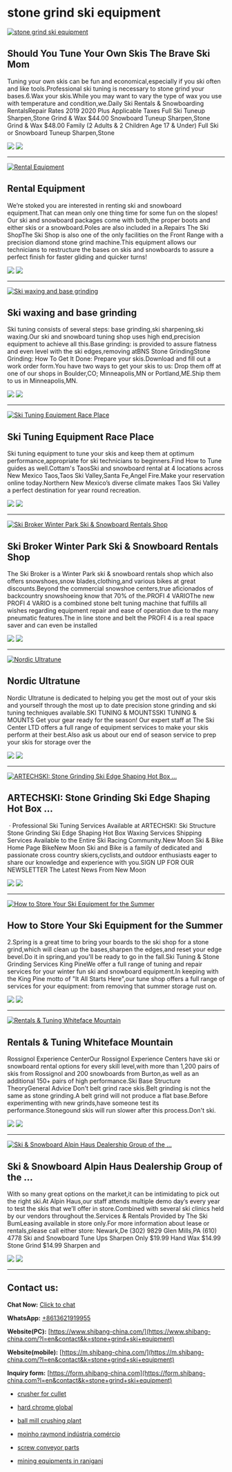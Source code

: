 # stone grind ski equipment

<a href="https://swt.shibang-china.com/?l=en&img&k=stone+grind+ski+equipment" target="_blank">![stone grind ski equipment](http://static.shibang-china.com/all-800x300/701.jpg)</a>

## Should You Tune Your Own Skis The Brave Ski Mom
Tuning your own skis can be fun and economical,especially if you ski often and like tools.Professional ski tuning is necessary to stone grind your bases.6.Wax your skis.While you may want to vary the type of wax you use with temperature and condition,we.Daily Ski Rentals &amp; Snowboarding RentalsRepair Rates 2019 2020 Plus Applicable Taxes Full Ski Tuneup Sharpen,Stone Grind &amp; Wax $44.00 Snowboard Tuneup Sharpen,Stone Grind &amp; Wax $48.00 Family (2 Adults &amp; 2 Children Age 17 &amp; Under) Full Ski or Snowboard Tuneup Sharpen,Stone


<a href="https://whatsapp.shibangsoft.com/WhatsApp.php" target="_blank" title="WhatsApp">![](http://static.shibang-china.com/icon/whatsapp.png)</a> <a href="https://swt.shibang-china.com/?l=en&icon&k=stone+grind+ski+equipment" target="_blank">![](http://static.shibang-china.com/icon/chat-en.png)</a>

---

<a href="https://swt.shibang-china.com/?l=en&img&k=stone+grind+ski+equipment" target="_blank">![Rental Equipment](http://static.shibang-china.com/all-800x300/476.jpg)</a>

## Rental Equipment
We’re stoked you are interested in renting ski and snowboard equipment.That can mean only one thing time for some fun on the slopes! Our ski and snowboard packages come with both,the proper boots and either skis or a snowboard.Poles are also included in a.Repairs The Ski ShopThe Ski Shop is also one of the only facilities on the Front Range with a precision diamond stone grind machine.This equipment allows our technicians to restructure the bases on skis and snowboards to assure a perfect finish for faster gliding and quicker turns!


<a href="https://whatsapp.shibangsoft.com/WhatsApp.php" target="_blank" title="WhatsApp">![](http://static.shibang-china.com/icon/whatsapp.png)</a> <a href="https://swt.shibang-china.com/?l=en&icon&k=stone+grind+ski+equipment" target="_blank">![](http://static.shibang-china.com/icon/chat-en.png)</a>

---

<a href="https://swt.shibang-china.com/?l=en&img&k=stone+grind+ski+equipment" target="_blank">![Ski waxing and base grinding](http://static.shibang-china.com/all-800x300/661.jpg)</a>

## Ski waxing and base grinding
Ski tuning consists of several steps: base grinding,ski sharpening,ski waxing.Our ski and snowboard tuning shop uses high end,precision equipment to achieve all this.Base grinding: is provided to assure flatness and even level with the ski edges,removing atBNS Stone GrindingStone Grinding: How To Get It Done: Prepare your skis.Download and fill out a work order form.You have two ways to get your skis to us: Drop them off at one of our shops in Boulder,CO; Minneapolis,MN or Portland,ME.Ship them to us in Minneapolis,MN.


<a href="https://whatsapp.shibangsoft.com/WhatsApp.php" target="_blank" title="WhatsApp">![](http://static.shibang-china.com/icon/whatsapp.png)</a> <a href="https://swt.shibang-china.com/?l=en&icon&k=stone+grind+ski+equipment" target="_blank">![](http://static.shibang-china.com/icon/chat-en.png)</a>

---

<a href="https://swt.shibang-china.com/?l=en&img&k=stone+grind+ski+equipment" target="_blank">![Ski Tuning Equipment Race Place](http://static.shibang-china.com/all-800x300/1340.jpg)</a>

## Ski Tuning Equipment Race Place
Ski tuning equipment to tune your skis and keep them at optimum performance,appropriate for ski technicians to beginners.Find How to Tune guides as well.Cottam's TaosSki and snowboard rental at 4 locations across New Mexico Taos,Taos Ski Valley,Santa Fe,Angel Fire.Make your reservation online today.Northern New Mexico’s diverse climate makes Taos Ski Valley a perfect destination for year round recreation.


<a href="https://whatsapp.shibangsoft.com/WhatsApp.php" target="_blank" title="WhatsApp">![](http://static.shibang-china.com/icon/whatsapp.png)</a> <a href="https://swt.shibang-china.com/?l=en&icon&k=stone+grind+ski+equipment" target="_blank">![](http://static.shibang-china.com/icon/chat-en.png)</a>

---

<a href="https://swt.shibang-china.com/?l=en&img&k=stone+grind+ski+equipment" target="_blank">![Ski Broker Winter Park Ski &amp; Snowboard Rentals Shop](http://static.shibang-china.com/all-800x300/399.jpg)</a>

## Ski Broker Winter Park Ski &amp; Snowboard Rentals Shop
The Ski Broker is a Winter Park ski &amp; snowboard rentals shop which also offers snowshoes,snow blades,clothing,and various bikes at great discounts.Beyond the commercial snowshoe centers,true aficionados of backcountry snowshoeing know that 70% of the.PROFI 4 VARIOThe new PROFI 4 VARIO is a combined stone belt tuning machine that fulfills all wishes regarding equipment repair and ease of operation due to the many pneumatic features.The in line stone and belt the PROFI 4 is a real space saver and can even be installed


<a href="https://whatsapp.shibangsoft.com/WhatsApp.php" target="_blank" title="WhatsApp">![](http://static.shibang-china.com/icon/whatsapp.png)</a> <a href="https://swt.shibang-china.com/?l=en&icon&k=stone+grind+ski+equipment" target="_blank">![](http://static.shibang-china.com/icon/chat-en.png)</a>

---

<a href="https://swt.shibang-china.com/?l=en&img&k=stone+grind+ski+equipment" target="_blank">![Nordic Ultratune](http://static.shibang-china.com/all-800x300/1350.jpg)</a>

## Nordic Ultratune
Nordic Ultratune is dedicated to helping you get the most out of your skis and yourself through the most up to date precision stone grinding and ski tuning techniques available.SKI TUNING &amp; MOUNTSSKI TUNING &amp; MOUNTS Get your gear ready for the season! Our expert staff at The Ski Center LTD offers a full range of equipment services to make your skis perform at their best.Also ask us about our end of season service to prep your skis for storage over the


<a href="https://whatsapp.shibangsoft.com/WhatsApp.php" target="_blank" title="WhatsApp">![](http://static.shibang-china.com/icon/whatsapp.png)</a> <a href="https://swt.shibang-china.com/?l=en&icon&k=stone+grind+ski+equipment" target="_blank">![](http://static.shibang-china.com/icon/chat-en.png)</a>

---

<a href="https://swt.shibang-china.com/?l=en&img&k=stone+grind+ski+equipment" target="_blank">![ARTECHSKI: Stone Grinding Ski Edge Shaping Hot Box …](http://static.shibang-china.com/all-800x300/196.jpg)</a>

## ARTECHSKI: Stone Grinding Ski Edge Shaping Hot Box …
&nbsp;&#0183;&#32;Professional Ski Tuning Services Available at ARTECHSKI: Ski Structure Stone Grinding Ski Edge Shaping Hot Box Waxing Services Shipping Services Available to the Entire Ski Racing Community.New Moon Ski &amp; Bike Home Page BikeNew Moon Ski and Bike is a family of dedicated and passionate cross country skiers,cyclists,and outdoor enthusiasts eager to share our knowledge and experience with you.SIGN UP FOR OUR NEWSLETTER The Latest News From New Moon


<a href="https://whatsapp.shibangsoft.com/WhatsApp.php" target="_blank" title="WhatsApp">![](http://static.shibang-china.com/icon/whatsapp.png)</a> <a href="https://swt.shibang-china.com/?l=en&icon&k=stone+grind+ski+equipment" target="_blank">![](http://static.shibang-china.com/icon/chat-en.png)</a>

---

<a href="https://swt.shibang-china.com/?l=en&img&k=stone+grind+ski+equipment" target="_blank">![How to Store Your Ski Equipment for the Summer](http://static.shibang-china.com/all-800x300/882.jpg)</a>

## How to Store Your Ski Equipment for the Summer
2.Spring is a great time to bring your boards to the ski shop for a stone grind,which will clean up the bases,sharpen the edges,and reset your edge bevel.Do it in spring,and you'll be ready to go in the fall.Ski Tuning &amp; Stone Grinding Services King PineWe offer a full range of tuning and repair services for your winter fun ski and snowboard equipment.In keeping with the King Pine motto of &quot;It All Starts Here&quot;,our tune shop offers a full range of services for your equipment: from removing that summer storage rust on.


<a href="https://whatsapp.shibangsoft.com/WhatsApp.php" target="_blank" title="WhatsApp">![](http://static.shibang-china.com/icon/whatsapp.png)</a> <a href="https://swt.shibang-china.com/?l=en&icon&k=stone+grind+ski+equipment" target="_blank">![](http://static.shibang-china.com/icon/chat-en.png)</a>

---

<a href="https://swt.shibang-china.com/?l=en&img&k=stone+grind+ski+equipment" target="_blank">![Rentals &amp; Tuning Whiteface Mountain](http://static.shibang-china.com/all-800x300/834.jpg)</a>

## Rentals &amp; Tuning Whiteface Mountain
Rossignol Experience CenterOur Rossignol Experience Centers have ski or snowboard rental options for every skill level,with more than 1,200 pairs of skis from Rossignol and 200 snowboards from Burton,as well as an additional 150+ pairs of high performance.Ski Base Structure TheoryGeneral Advice Don't belt grind race skis.Belt grinding is not the same as stone grinding.A belt grind will not produce a flat base.Before experimenting with new grinds,have someone test its performance.Stonegound skis will run slower after this process.Don't ski.


<a href="https://whatsapp.shibangsoft.com/WhatsApp.php" target="_blank" title="WhatsApp">![](http://static.shibang-china.com/icon/whatsapp.png)</a> <a href="https://swt.shibang-china.com/?l=en&icon&k=stone+grind+ski+equipment" target="_blank">![](http://static.shibang-china.com/icon/chat-en.png)</a>

---

<a href="https://swt.shibang-china.com/?l=en&img&k=stone+grind+ski+equipment" target="_blank">![Ski &amp; Snowboard Alpin Haus Dealership Group of the …](http://static.shibang-china.com/all-800x300/478.jpg)</a>

## Ski &amp; Snowboard Alpin Haus Dealership Group of the …
With so many great options on the market,it can be intimidating to pick out the right ski.At Alpin Haus,our staff attends multiple demo day’s every year to test the skis that we’ll offer in store.Combined with several ski clinics held by our vendors throughout the.Services &amp; Rentals Provided by The Ski BumLeasing available in store only.For more information about lease or rentals,please call either store: Newark,De (302) 9829 Glen Mills,PA (610) 4778 Ski and Snowboard Tune Ups Sharpen Only $19.99 Hand Wax $14.99 Stone Grind $14.99 Sharpen and


<a href="https://whatsapp.shibangsoft.com/WhatsApp.php" target="_blank" title="WhatsApp">![](http://static.shibang-china.com/icon/whatsapp.png)</a> <a href="https://swt.shibang-china.com/?l=en&icon&k=stone+grind+ski+equipment" target="_blank">![](http://static.shibang-china.com/icon/chat-en.png)</a>

---
## Contact us:

**Chat Now:** [Click to chat](https://swt.shibang-china.com?l=en&contact&k=stone+grind+ski+equipment)

**WhatsApp:**  [+8613621919955](https://whatsapp.shibangsoft.com/WhatsApp.php)

**Website(PC):** [https://www.shibang-china.com/](https://www.shibang-china.com/?l=en&contact&k=stone+grind+ski+equipment)

**Website(mobile):** [https://m.shibang-china.com/](https://m.shibang-china.com/?l=en&contact&k=stone+grind+ski+equipment)

**Inquiry form:** [https://form.shibang-china.com](https://form.shibang-china.com?l=en&contact&k=stone+grind+ski+equipment)

* [crusher for cullet](../129/crusher%20for%20cullet.md)

* [hard chrome global](../130/hard%20chrome%20global.md)

* [ball mill crushing plant](../136/ball%20mill%20crushing%20plant.md)

* [moinho raymond indústria comércio](../128/moinho%20raymond%20ind%C3%BAstria%20com%C3%A9rcio.md)

* [screw conveyor parts](../134/screw%20conveyor%20parts.md)

* [mining equipments in raniganj](../128/mining%20equipments%20in%20raniganj.md)
